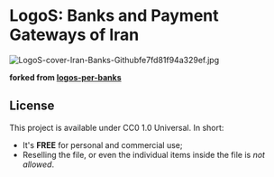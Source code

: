 # LogoS: Banks and Payment Gateways of Iran

![LogoS-cover-Iran-Banks-Githubfe7fd81f94a329ef.jpg](https://s3.gifyu.com/images/LogoS-cover-Iran-Banks-Githubfe7fd81f94a329ef.jpg)

**forked from [logos-per-banks](https://github.com/zegond/logos-per-banks)**


## License
This project is available under CC0 1.0 Universal. In short:
- It's **FREE** for personal and commercial use;
- Reselling the file, or even the individual items inside the file is *not allowed*.


